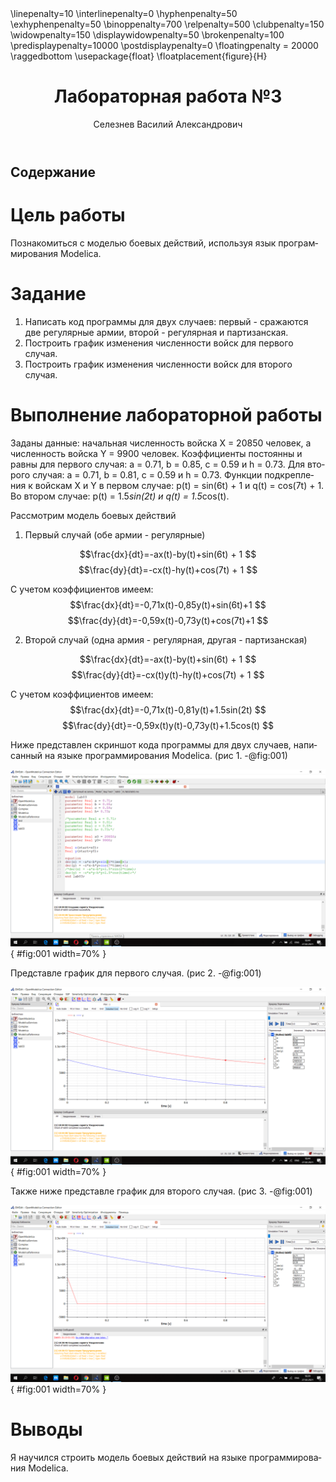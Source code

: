﻿---
# Front matter
lang: ru-RU
title: "Лабораторная работа №3"
author: "Селезнев Василий Александрович"

# Formatting
toc-title: "Содержание"
toc: true # Table of contents
toc_depth: 2
lof: true # List of figures
lot: true # List of tables
fontsize: 12pt
linestretch: 1.5
papersize: a4paper
documentclass: scrreprt
polyglossia-lang: russian
polyglossia-otherlangs: english
mainfont: PT Serif
romanfont: PT Serif
sansfont: PT Sans
monofont: PT Mono
mainfontoptions: Ligatures=TeX
romanfontoptions: Ligatures=TeX
sansfontoptions: Ligatures=TeX,Scale=MatchLowercase
monofontoptions: Scale=MatchLowercase
indent: true
pdf-engine: lualatex
header-includes:
  - \linepenalty=10 # the penalty added to the badness of each line within a paragraph (no associated penalty node) Increasing the value makes tex try to have fewer lines in the paragraph.
  - \interlinepenalty=0 # value of the penalty (node) added after each line of a paragraph.
  - \hyphenpenalty=50 # the penalty for line breaking at an automatically inserted hyphen
  - \exhyphenpenalty=50 # the penalty for line breaking at an explicit hyphen
  - \binoppenalty=700 # the penalty for breaking a line at a binary operator
  - \relpenalty=500 # the penalty for breaking a line at a relation
  - \clubpenalty=150 # extra penalty for breaking after first line of a paragraph
  - \widowpenalty=150 # extra penalty for breaking before last line of a paragraph
  - \displaywidowpenalty=50 # extra penalty for breaking before last line before a display math
  - \brokenpenalty=100 # extra penalty for page breaking after a hyphenated line
  - \predisplaypenalty=10000 # penalty for breaking before a display
  - \postdisplaypenalty=0 # penalty for breaking after a display
  - \floatingpenalty = 20000 # penalty for splitting an insertion (can only be split footnote in standard LaTeX)
  - \raggedbottom # or \flushbottom
  - \usepackage{float} # keep figures where there are in the text
  - \floatplacement{figure}{H} # keep figures where there are in the text
---

# Цель работы

Познакомиться с моделью боевых действий, используя язык программирования Modelica.

# Задание

1. Написать код программы для двух случаев: первый - сражаются две регулярные армии, второй - регулярная и партизанская.
2. Построить график изменения численности войск для первого случая.
3. Построить график изменения численности войск для второго случая.

# Выполнение лабораторной работы
Заданы данные: начальная численность войска X = 20850 человек, а численность войска Y = 9900 человек.
Коэффициенты постоянны и равны для первого случая: a = 0.71, b = 0.85, c = 0.59 и h = 0.73. Для второго случая: a = 0.71, b = 0.81, c = 0.59 и h = 0.73.
Функции подкрепления к войскам X и Y в первом случае: p(t) = sin(6t) + 1 и q(t) = cos(7t) + 1. Во втором случае: p(t) = 1.5*sin(2t) и q(t) = 1.5*cos(t).  

Рассмотрим модель боевых действий  
1. Первый случай (обе армии - регулярные)  

$$\frac{dx}{dt}=-ax(t)-by(t)+sin(6t) + 1 $$
$$\frac{dy}{dt}=-cx(t)-hy(t)+cos(7t) + 1 $$  

С учетом коэффициентов имеем:
$$\frac{dx}{dt}=-0,71x(t)-0,85y(t)+sin(6t)+1 $$
$$\frac{dy}{dt}=-0,59x(t)-0,73y(t)+cos(7t)+1 $$

2. Второй случай (одна армия - регулярная, другая - партизанская)  

$$\frac{dx}{dt}=-ax(t)-by(t)+sin(6t) + 1 $$
$$\frac{dy}{dt}=-cx(t)y(t)-hy(t)+cos(7t) + 1 $$  

С учетом коэффициентов имеем:
$$\frac{dx}{dt}=-0,71x(t)-0,81y(t)+1.5sin(2t) $$
$$\frac{dy}{dt}=-0,59x(t)y(t)-0,73y(t)+1.5cos(t) $$

Ниже представлен скриншот кода программы для двух случаев, написанный на языке программирования Modelica. (рис 1. -@fig:001)  

![Код программы](image/1.png){ #fig:001 width=70% }  

Представле график для первого случая. (рис 2. -@fig:001)  

![График для первого случая](image/2.png){ #fig:001 width=70% }  

Также ниже представле график для второго случая. (рис 3. -@fig:001)  

![График для второго случая](image/3.png){ #fig:001 width=70% }    


# Выводы

Я научился строить модель боевых действий на языке программирования Modelica.

